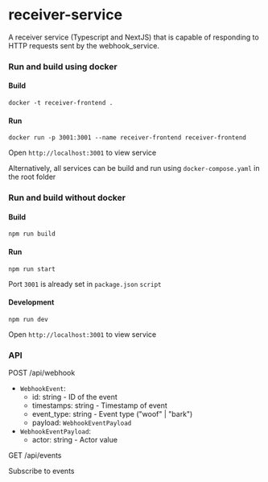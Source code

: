 # receiver-service
A receiver service (Typescript and NextJS) that is capable of responding to HTTP requests sent by the webhook_service.

### Run and build using docker

#### Build
```
docker -t receiver-frontend .
```

#### Run
```
docker run -p 3001:3001 --name receiver-frontend receiver-frontend
```

Open `http://localhost:3001` to view service

Alternatively, all services can be build and run using `docker-compose.yaml` in the root folder

### Run and build without docker

#### Build
```
npm run build
```

#### Run
```
npm run start
```

Port `3001` is already set in `package.json` `script`
#### Development
```
npm run dev
```

Open `http://localhost:3001` to view service

### API
POST /api/webhook

- `WebhookEvent`:
  - id: string - ID of the event
  - timestamps: string - Timestamp of event
  - event_type: string - Event type ("woof" | "bark")
  - payload: `WebhookEventPayload`
- `WebhookEventPayload`:
  - actor: string - Actor value

GET /api/events

Subscribe to events